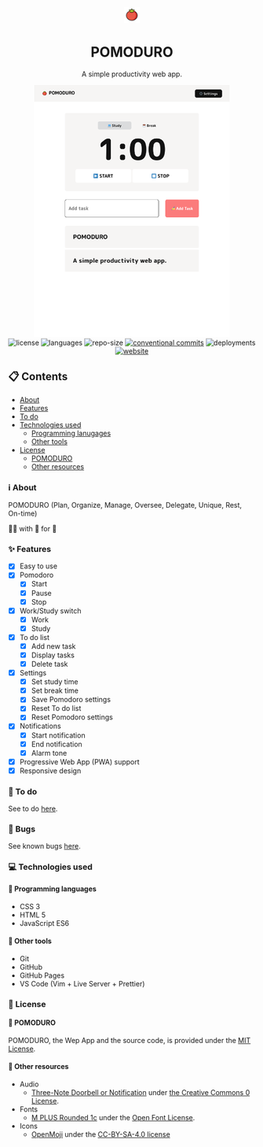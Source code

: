 <div align="center">
    <img alt="pomoDuro" src="./res/icons/pomoduro.svg" height='32'/>
    <h1>POMODURO</h1>
    <p>A simple productivity web app.</p>
        <a target="blank" rel="noopener noreferrer" href="https://egargo.github.io/pomoduro"><img src="./preview.png" height='512' alt="pomoDuro">
    </a>
    <div>
        <img alt="license" src="https://img.shields.io/github/license/egargo/pomoduro?labelColor=white&color=fb7b7b&style=for-the-badge"/>
        <img alt="languages" src="https://img.shields.io/github/languages/top/egargo/pomoduro?labelColor=white&color=fb7b7b&style=for-the-badge"/>
        <img alt="repo-size" src="https://img.shields.io/github/repo-size/egargo/pomoduro?labelColor=white&color=fb7b7b&style=for-the-badge"/>
        <a rel="noopener noreferrer" href="https://conventionalcommits.org"><img alt="conventional commits" src="https://img.shields.io/badge/Conventional%20Commits-1.0.0-%23FE5196?labelColor=white&color=fb7b7b&style=for-the-badge"></a>
        <img alt="deployments" src="https://img.shields.io/github/deployments/egargo/pomoduro/github-pages?labelColor=white&color=fb7b7b&style=for-the-badge"/>
        <a rel="noopener noreferrer" href="https://egargo.github.io/pomoduro"><img alt="website" src="https://img.shields.io/website?labelColor=white&down_color=red&down_message=down&up_color=fb7b7b&up_message=up&url=https%3A%2F%2Fegargo.github.io%2Fpomoduro?&style=for-the-badge"/></a>
    </div>

</div>

## 📋 Contents

-   [About](#ℹ️-about)
-   [Features](#-features)
-   [To do](#-to-do)
-   [Technologies used](#-technologies-used)
    -   [Programming lanugages](#-programming-languages)
    -   [Other tools](#-other-tools)
-   [License](#-license)
    -   [POMODURO](#-pomoduro)
    -   [Other resources](#-other-resources)

### ℹ️ About

POMODURO (Plan, Organize, Manage, Oversee, Delegate, Unique, Rest, On-time)

&#x1F468;&#x200D;&#x1F4BB; with &#x1F90D; for &#x1F41D;

### ✨ Features

-   [x] Easy to use
-   [x] Pomodoro
    -   [x] Start
    -   [x] Pause
    -   [x] Stop
-   [x] Work/Study switch
    -   [x] Work
    -   [x] Study
-   [x] To do list
    -   [x] Add new task
    -   [x] Display tasks
    -   [x] Delete task
-   [x] Settings
    -   [x] Set study time
    -   [x] Set break time
    -   [x] Save Pomodoro settings
    -   [x] Reset To do list
    -   [x] Reset Pomodoro settings
-   [x] Notifications
    -   [x] Start notification
    -   [x] End notification
    -   [x] Alarm tone
-   [x] Progressive Web App (PWA) support
-   [x] Responsive design

### 📝 To do

See to do [here](./TODO.md).

### 🐞 Bugs

See known bugs [here](./BUGS.md).

### 💻 Technologies used

#### 💾 Programming languages

-   CSS 3
-   HTML 5
-   JavaScript ES6

#### 🧰 Other tools

-   Git
-   GitHub
-   GitHub Pages
-   VS Code (Vim + Live Server + Prettier)

### 📄 License

#### 🍅 POMODURO

POMODURO, the Wep App and the source code, is provided under the [MIT License](./LICENSE).

#### 🧰 Other resources

-   Audio
    -   [Three-Note Doorbell or Notification](https://freesound.org/people/eqylizer/sounds/624599) under [the Creative Commons 0 License](https://creativecommons.org/publicdomain/zero/1.0).
-   Fonts
    -   [M PLUS Rounded 1c](https://fonts.google.com/specimen/M+PLUS+Rounded+1c/about?query=M+Plus+Rounded) under the [Open Font License](https://scripts.sil.org/cms/scripts/page.php?site_id=nrsi&id=OFL).
-   Icons
    -   [OpenMoji](https://github.com/hfg-gmuend/openmoji) under the [CC-BY-SA-4.0 license](https://github.com/hfg-gmuend/openmoji/blob/master/LICENSE.txt)
